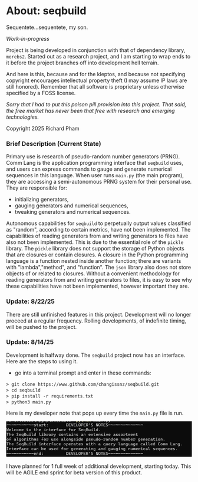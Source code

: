 # About: seqbuild 

Sequentete...sequentete, my son. 

*Work-in-progress* 

Project is being developed in conjunction with 
that of dependency library, `morebs2`. Started out 
as a research project, and I am starting to wrap 
ends to it before the project branches off into 
development hell terrain. 

And here is this, because and for the 
kleptos, and because not specifying 
copyright encourages intellectual 
property theft (I may assume IP laws 
are still honored). Remember that all 
software is proprietary unless otherwise 
specified by a FOSS license. 

*Sorry that I had to put this poison pill provision into this project.*
*That said, the free market has never been that free with research and*
*emerging technologies.*

Copyright 2025 Richard Pham 

### Brief Description (Current State)  

Primary use is research of pseudo-random number generators (PRNG). 
Comm Lang is the application programming interface that `seqbuild` uses, 
and users can express commands to gauge and generate numerical sequences 
in this language. When user runs `main.py` (the main program), they are 
accessing a semi-autonomous PRNG system for their personal use. They are 
responsible for: 
- initializing generators,  
- gauging generators and numerical sequences,  
- tweaking generators and numerical sequences.  

Autonomous capabilities for `seqbuild` to perpetually output values classified 
as "random", according to certain metrics, have not been implemented. The capabilities 
of reading generators from and writing generators to files have also not been 
implemented. This is due to the essential role of the `pickle` library. The 
`pickle` library does not support the storage of Python objects that are closures 
or contain closures. A closure in the Python programming language is a function nested 
inside another function; there are variants with "lambda","method", and "function". 
The `json` library also does not store objects of or related to closures. Without a 
convenient methodology for reading generators from and writing generators to files, 
it is easy to see why these capabilities have not been implemented, however important 
they are. 

### Update: 8/22/25  

There are still unfinished features in this project. Development will no 
longer proceed at a regular frequency. Rolling developments, of indefinite 
timing, will be pushed to the project.

### Update: 8/14/25

Development is halfway done. The `seqbuild` project now has an interface. 
Here are the steps to using it. 
- go into a terminal prompt and enter in these commands: 
```
> git clone https://www.github.com/changissnz/seqbuild.git 
> cd seqbuild 
> pip install -r requirements.txt
> python3 main.py 
```

Here is my developer note that pops up every time the `main.py` file 
is run. 

![Local Image](2025-08-14__developer_note.png)  

I have planned for 1 full week of additional development, starting today. 
This will be AGILE end sprint for beta version of this product. 